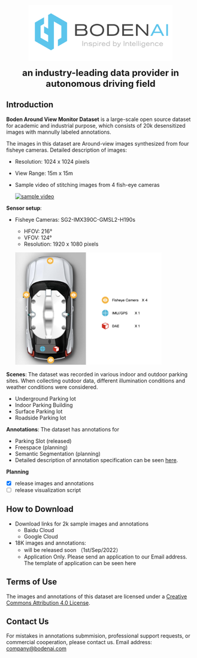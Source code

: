 <p align="center">
  <img src="figures/logo.png" height="150">
</p>

<div align="center">
    <b><font size="5">an industry-leading data provider in autonomous driving field</font></b>
  </div>

## Introduction

**Boden Around View Monitor Dataset** is a large-scale open source dataset for academic and industrial purpose, which consists of 20k desensitized images with mannully labeled annotations. 

The images in this dataset are Around-view images synthesized from four fisheye cameras. Detailed description of images:
* Resolution: 1024 x 1024 pixels
* View Range: 15m x 15m
* Sample video of stitching images from 4 fish-eye cameras

  [![sample video](http://img.youtube.com/vi/ejiigCk7eM0/0.jpg)](https://www.youtube.com/watch?v=ejiigCk7eM0)

**Sensor setup**:
* Fisheye Cameras: SG2-IMX390C-GMSL2-H190s
  * HFOV: 216°
  * VFOV: 124°
  * Resolution: 1920 x 1080 pixels
  
  <p align="left">
  <img src="figures/sensor_setup.png" height="300">
  </p>

**Scenes**: The dataset was recorded in various indoor and outdoor parking sites. When collecting outdoor data, different illumination conditions and weather conditions were considered. 
* Underground Parking lot
* Indoor Parking Building
* Surface Parking lot
* Roadside Parking lot

**Annotations**: The dataset has annotations for
* Parking Slot (released)
* Freespace (planning)
* Semantic Segmentation (planning)
* Detailed description of annotation specification can be seen [here](docs/annotation.md).

**Planning**
- [x] release images and annotations
- [ ] release visualization script

## How to Download

* Download links for 2k sample images and annotations
  * Baidu Cloud
  * Google Cloud
* 18K images and annotations:
  * will be released soon （1st/Sep/2022）
  * Application Only. Please send an application to our Email address. The template of application can be seen here

## Terms of Use
The images and annotations of this dataset are licensed under a [Creative Commons Attribution 4.0 License](LICENSE).

## Contact Us
For mistakes in annotations submmision, professional support requests, or commercial cooperation, please contact us. Email address: company@bodenai.com

